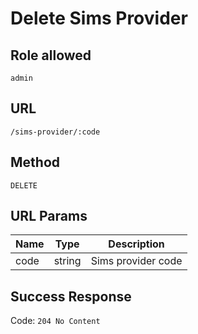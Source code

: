 # Delete Sims Provider

## Role allowed
`admin`

## URL
`/sims-provider/:code`

## Method
`DELETE`

## URL Params
| Name | Type | Description |
| --- | --- | --- |
| code | string | Sims provider code |

## Success Response
Code: `204 No Content`